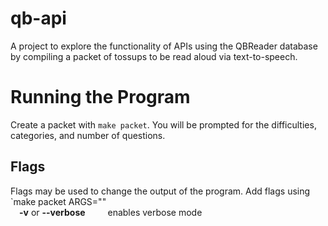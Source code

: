 # qb-api

A project to explore the functionality of APIs using the QBReader database by compiling a packet of tossups to be read aloud via text-to-speech.

# Running the Program
Create a packet with `make packet`. You will be prompted for the difficulties, categories, and number of questions.

## Flags
Flags may be used to change the output of the program. Add flags using `make packet ARGS="<flags>"\
&emsp;**-v** or **--verbose** &emsp;&emsp; enables verbose mode
